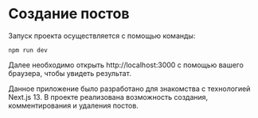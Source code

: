 # Создание постов

Запуск проекта осуществляется с помощью команды:
```
npm run dev
```

Далее необходимо открыть http://localhost:3000 с помощью вашего браузера, чтобы увидеть результат.

Данное приложение было разработано для знакомства с технологией Next.js 13. В проекте реализована возможность создания, комментирования и удаления постов.